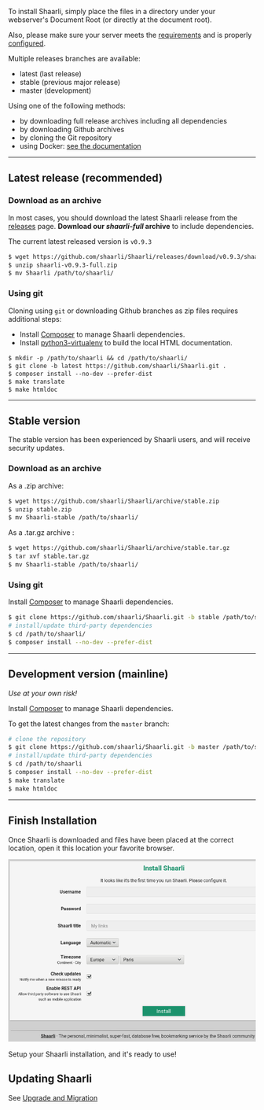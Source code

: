 To install Shaarli, simply place the files in a directory under your webserver's
Document Root (or directly at the document root).

Also, please make sure your server meets the [requirements](Server-requirements)
and is properly [configured](Server-configuration).

Multiple releases branches are available:

- latest (last release)
- stable (previous major release)
- master (development)

Using one of the following methods:

- by downloading full release archives including all dependencies
- by downloading Github archives
- by cloning the Git repository
- using Docker: [see the documentation](docker/shaarli-images.md)

--------------------------------------------------------------------------------

## Latest release (recommended)

### Download as an archive

In most cases, you should download the latest Shaarli release from the [releases](https://github.com/shaarli/Shaarli/releases) page. **Download our *shaarli-full* archive** to include dependencies.

The current latest released version is `v0.9.3`

```bash
$ wget https://github.com/shaarli/Shaarli/releases/download/v0.9.3/shaarli-v0.9.3-full.zip
$ unzip shaarli-v0.9.3-full.zip
$ mv Shaarli /path/to/shaarli/
```

### Using git

Cloning using `git` or downloading Github branches as zip files requires additional steps:

 * Install [Composer](Unit-tests.md#install_composer) to manage Shaarli dependencies.
 * Install [python3-virtualenv](https://pypi.python.org/pypi/virtualenv) to build the local HTML documentation.

```
$ mkdir -p /path/to/shaarli && cd /path/to/shaarli/
$ git clone -b latest https://github.com/shaarli/Shaarli.git .
$ composer install --no-dev --prefer-dist
$ make translate
$ make htmldoc
```

--------------------------------------------------------------------------------

## Stable version

The stable version has been experienced by Shaarli users, and will receive security updates.


### Download as an archive

As a .zip archive:

```bash
$ wget https://github.com/shaarli/Shaarli/archive/stable.zip
$ unzip stable.zip
$ mv Shaarli-stable /path/to/shaarli/
```

As a .tar.gz archive :

```bash
$ wget https://github.com/shaarli/Shaarli/archive/stable.tar.gz
$ tar xvf stable.tar.gz
$ mv Shaarli-stable /path/to/shaarli/
```

### Using git

Install [Composer](Unit-tests.md#install_composer) to manage Shaarli dependencies.

```bash
$ git clone https://github.com/shaarli/Shaarli.git -b stable /path/to/shaarli/
# install/update third-party dependencies
$ cd /path/to/shaarli/
$ composer install --no-dev --prefer-dist
```


--------------------------------------------------------------------------------

## Development version (mainline)

_Use at your own risk!_

Install [Composer](Unit-tests.md#install_composer) to manage Shaarli dependencies.

To get the latest changes from the `master` branch:

```bash
# clone the repository
$ git clone https://github.com/shaarli/Shaarli.git -b master /path/to/shaarli/
# install/update third-party dependencies
$ cd /path/to/shaarli
$ composer install --no-dev --prefer-dist
$ make translate
$ make htmldoc
```

-------------------------------------------------------------------------------

## Finish Installation

Once Shaarli is downloaded and files have been placed at the correct location, open it this location your favorite browser.

![install screenshot](images/install-shaarli.png)

Setup your Shaarli installation, and it's ready to use!

## Updating Shaarli

See [Upgrade and Migration](Upgrade-and-migration)
